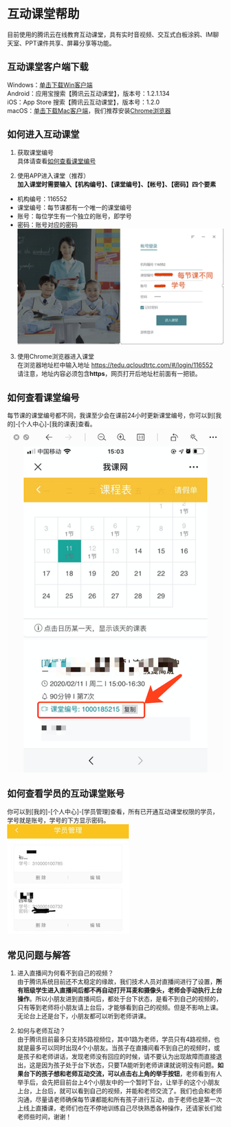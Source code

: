 # 互动课堂帮助
目前使用的腾讯云在线教育互动课堂，具有实时音视频、交互式白板涂鸦、IM聊天室、PPT课件共享、屏幕分享等功能。

## 互动课堂客户端下载
Windows：[单击下载Win客户端][1]  
Android：应用宝搜索【腾讯云互动课堂】，版本号：1.2.1.134   
iOS：App Store 搜索【腾讯云互动课堂】，版本号：1.2.0  
macOS：[单击下载Mac客户端][2]，我们推荐安装[Chrome浏览器][3]

## 如何进入互动课堂
1. 获取课堂编号  
具体请查看[如何查看课堂编号](#如何查看课堂编号)

2. 使用APP进入课堂（推荐）  
**加入课堂时需要输入【机构编号】、【课堂编号】、【帐号】、【密码】四个要素**
- 机构编号：116552
- 课堂编号：每节课都有一个唯一的课堂编号
- 账号：每位学生有一个独立的账号，即学号
- 密码：账号对应的密码  
![互动课堂登录页](./images/live-class-login.png)

3. 使用Chrome浏览器进入课堂  
在浏览器地址栏中输入地址 https://tedu.qcloudtrtc.com/#/login/116552  
请注意，地址内容必须包含**https**，网页打开后地址栏前面有一把锁。

## 如何查看课堂编号
每节课的课堂编号都不同，我课至少会在课前24小时更新课堂编号，你可以到[我的]-[个人中心]-[我的课表]查看。
![课堂讲义](./images/live-class-id.png)

## 如何查看学员的互动课堂账号
你可以到[我的]-[个人中心]-[学员管理]查看，所有已开通互动课堂权限的学员，学号就是账号，学号的下方显示密码。
![课堂讲义](./images/live-student.jpeg)

## 常见问题与解答
1. 进入直播间为何看不到自己的视频？  
由于腾讯系统目前还不太稳定的缘故，我们技术人员对直播间进行了设置，**所有班级学生进入直播间后都不再自动打开耳麦和摄像头，老师会手动执行上台操作**。所以小朋友进到直播间后，都处于台下状态，是看不到自己的视频的，只有等到老师将小朋友请上台后，才能够看到自己的视频。但是不影响上课。无论台上还是台下，小朋友都可以听到老师讲课。

2. 如何与老师互动？  
由于腾讯目前最多只支持5路视频位，其中1路为老师，学员只有4路视频，也就是最多可以同时出现4个小朋友。当孩子在直播间看不到自己的视频时，或是孩子和老师讲话，发现老师没有回应的时候，请不要认为出现故障而直接退出，这是因为孩子处于台下状态，只要TA能听到老师讲课就说明没有问题。**如果台下的孩子想和老师互动交流，可以点击右上角的举手按钮**，老师看到有人举手后，会先把目前台上4个小朋友中的一个暂时下台，让举手的这个小朋友上台，上台后，就可以看到自己的视频，并能和老师交流了。我们也会和老师沟通，尽量请老师确保每节课都能和所有孩子进行互动，由于老师也是第一次上线上直播课，老师们也在不停地训练自己尽快熟悉各种操作，还请家长们给老师些时间，谢谢！

[1]:http://dldir1.qq.com/hudongzhibo/Saas/TClass_Setup_Saas.exe
[2]:http://dldir1.qq.com/hudongzhibo/Saas/TClass_Saas.dmg
[3]:https://www.google.cn/intl/zh-CN/chrome/
